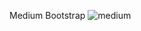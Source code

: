 Medium Bootstrap
![medium](https://github.com/user-attachments/assets/3965ebc7-a1c2-4b0f-80f9-e5811ea2313a)

